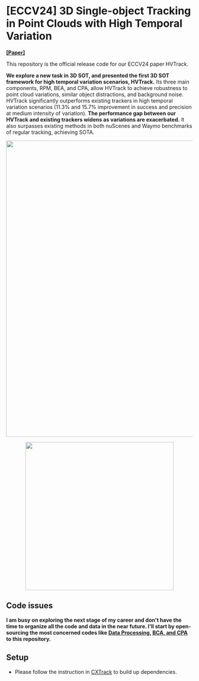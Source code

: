 # [ECCV24] 3D Single-object Tracking in Point Clouds with High Temporal Variation

**[[Paper]](https://arxiv.org/abs/2303.09219)**

This repository is the official release code for our ECCV24 paper HVTrack.

**We explore a new task in 3D SOT, and presented the first 3D SOT framework for high temporal variation scenarios, HVTrack.** Its three main components, RPM, BEA, and CPA, allow HVTrack to achieve robustness to point cloud variations, similar object distractions, and background noise. HVTrack significantly outperforms existing trackers in high temporal variation scenarios (11.3% and 15.7% improvement in success and precision at medium intensity of variation). **The performance gap between our HVTrack and existing trackers widens as variations are exacerbated.** It also surpasses existing methods in both nuScenes and Waymo benchmarks of regular tracking, achieving SOTA.

<p align="center">
<img src="https://cdn.jsdelivr.net/gh/Mumuqiao/pictures/Image/hvtrack.png" width="800"/>
</p>

<p align="center">
<img src="https://cdn.jsdelivr.net/gh/Mumuqiao/pictures/Image/HVTrack_thumbnail.png" width="400"/>
</p>


## Code issues
**I am busy on exploring the next stage of my career and don't have the time to organize all the code and data in the near future. I'll start by open-sourcing the most concerned codes like [Data Processing](./datasets/kitti_full.py), [BCA, and CPA](./modules/transformer_layer.py) to this repository.**

## Setup

* Please follow the instruction in [CXTrack](https://github.com/slothfulxtx/cxtrack3d) to build up dependencies.

